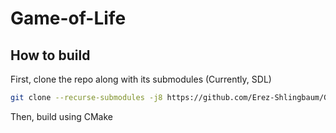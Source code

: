 # Game-of-Life

## How to build
First, clone the repo along with its submodules (Currently, SDL)
```bash
git clone --recurse-submodules -j8 https://github.com/Erez-Shlingbaum/Game-of-Life.git
```

Then, build using CMake